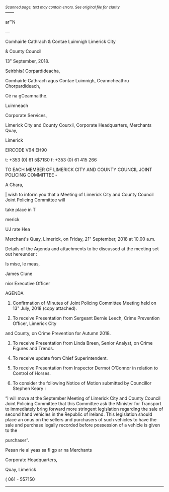 *<small>Scanned page, text may contain errors. See original file for clarity</small>*  
——

ar™N

—

Comhairle Cathrach
& Contae Luimnigh
Limerick City

& County Council

13" September, 2018.

Seirbhis{ Corpardideacha,

Comhairle Cathrach agus Contae Luimnigh,
Ceanncheathru Chorpardideach,

Cé na gCeamnaithe.

Luimneach

Corporate Services,

Limerick City and County Courxil,
Corporate Headquarters,
Merchants Quay,

Limerick

EIRCODE V94 EH90

t: +353 (0) 61 5$71S0
f: +353 (0) 61 415 266

TO EACH MEMBER OF LIMERICK CITY AND COUNTY COUNCIL JOINT POLICING COMMITTEE -

A Chara,

| wish to inform you that a Meeting of Limerick City and County Council Joint Policing Committee will

take place in T

merick

UJ rate Hea

Merchant's Quay, Limerick, on Friday, 21" September, 2018 at 10.00 a.m.

Details of the Agenda and attachments to be discussed at the meeting set out hereunder :

Is mise, le meas,

James Clune

nior Executive Officer

AGENDA

1. Confirmation of Minutes of Joint Policing Committee Meeting held on 13" July, 2018 (copy
attached).

2. To receive Presentation from Sergeant Bernie Leech, Crime Prevention Officer, Limerick City

and County, on Crime Prevention for Autumn 2018.

3. To receive Presentation from Linda Breen, Senior Analyst, on Crime Figures and Trends.

4. To receive update from Chief Superintendent.

5. To receive Presentation from Inspector Dermot O’Connor in relation to Control of Horses.

6. To consider the following Notice of Motion submitted by Councillor Stephen Keary :

“I will move at the September Meeting of Limerick City and County Council Joint Policing
Committee that this Committee ask the Minister for Transport to immediately bring forward
more stringent legislation regarding the sale of second hand vehicles in the Republic of
Ireland. This legislation should place an onus on the sellers and purchasers of such vehicles
to have the sale and purchase legally recorded before possession of a vehicle is given to the

purchaser”.

Pesan rie al yeas sa fl gp ar na
Merchants

Corporate Headquarters,

Quay, Limerick

( 061 - 557150

---
